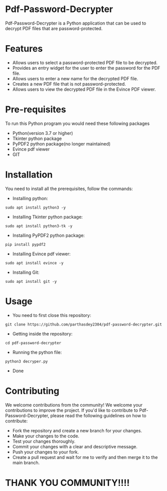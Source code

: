 # Pdf-Password-Decrypter
Pdf-Password-Decrypter is a Python application that can be used to decrypt PDF files that are password-protected.

# Features
+ Allows users to select a password-protected PDF file to be decrypted.
+ Provides an entry widget for the user to enter the password for the PDF file.
+ Allows users to enter a new name for the decrypted PDF file.
+ Creates a new PDF file that is not password-protected.
+ Allows users to view the decrypted PDF file in the Evince PDF viewer.

# Pre-requisites
To run this Python program you would need these following packages
+ Python(version 3.7 or higher)
+ Tkinter python package
+ PyPDF2 python package(no longer maintained)
+ Evince pdf viewer
+ GIT

# Installation
You need to install all the prerequisites, follow the commands:
+ Installing python:
```
sudo apt install python3 -y
```

+ Installing Tkinter python package:
```
sudo apt install python3-tk -y
```

+ Installing PyPDF2 python package:
```
pip install pypdf2
```

+ Installing Evince pdf viewer:
```
sudo apt install evince -y
```

+ Installing Git:
```
sudo apt install git -y
```

# Usage
+ You need to first close this repository:
```
git clone https://github.com/parthasdey2304/pdf-password-decrypter.git
```

+ Getting inside the repository:
```
cd pdf-password-decrypter
```

+ Running the python file:
```
python3 decryper.py
```

+ Done

# Contributing
We welcome contributions from the community! We welcome your contributions to improve the project. If you'd like to contribute to Pdf-Password-Decrypter, please read the following guidelines on how to contribute:
+ Fork the repository and create a new branch for your changes.
+ Make your changes to the code.
+ Test your changes thoroughly.
+ Commit your changes with a clear and descriptive message.
+ Push your changes to your fork.
+ Create a pull request and wait for me to verify and then merge it to the main branch.

# THANK YOU COMMUNITY!!!!
